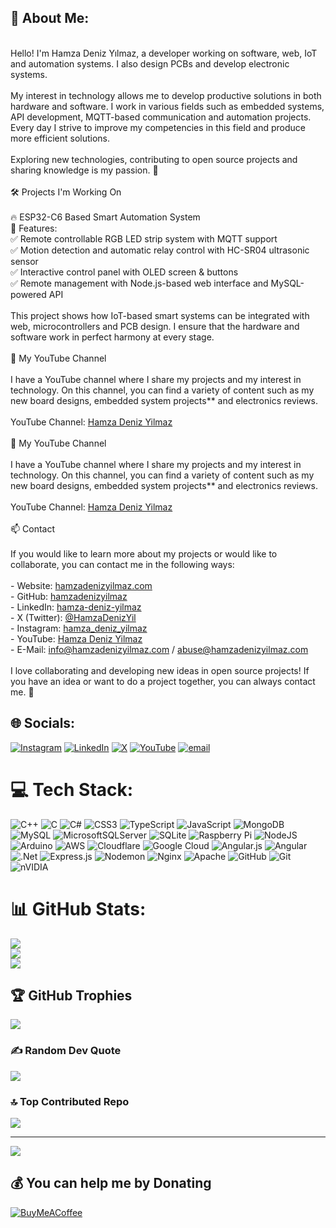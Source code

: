 ## 💫 About Me:
<br>Hello! I'm Hamza Deniz Yılmaz, a developer working on software, web, IoT and automation systems. I also design PCBs and develop electronic systems.  <br><br>My interest in technology allows me to develop productive solutions in both hardware and software. I work in various fields such as embedded systems, API development, MQTT-based communication and automation projects. Every day I strive to improve my competencies in this field and produce more efficient solutions.  <br><br>Exploring new technologies, contributing to open source projects and sharing knowledge is my passion. 🚀  <br><br>🛠 Projects I'm Working On  <br><br>🔥 ESP32-C6 Based Smart Automation System<br>🔹 Features:  <br>✅ Remote controllable RGB LED strip system with MQTT support<br>✅ Motion detection and automatic relay control with HC-SR04 ultrasonic sensor<br>✅ Interactive control panel with OLED screen & buttons  <br>✅ Remote management with Node.js-based web interface and MySQL-powered API<br><br>This project shows how IoT-based smart systems can be integrated with web, microcontrollers and PCB design. I ensure that the hardware and software work in perfect harmony at every stage.  <br><br> 🎥 My YouTube Channel  <br><br>I have a YouTube channel where I share my projects and my interest in technology. On this channel, you can find a variety of content such as my new board designs, embedded system projects** and electronics reviews.  <br><br>YouTube Channel: [Hamza Deniz Yilmaz](https://www.youtube.com/channel/UCbete7WiB5nwUilmp1n7vFA) <br><br> 🎥 My YouTube Channel  <br><br>I have a YouTube channel where I share my projects and my interest in technology. On this channel, you can find a variety of content such as my new board designs, embedded system projects** and electronics reviews.  <br><br>YouTube Channel: [Hamza Deniz Yilmaz](https://www.youtube.com/channel/UCbete7WiB5nwUilmp1n7vFA)  <br><br>📫 Contact  <br><br>If you would like to learn more about my projects or would like to collaborate, you can contact me in the following ways:  <br><br>- Website: [hamzadenizyilmaz.com](https://hamzadenizyilmaz.com/)  <br>- GitHub: [hamzadenizyilmaz](https://github.com/hamzadenizyilmaz)  <br>- LinkedIn: [hamza-deniz-yilmaz](https://tr.linkedin.com/in/hamza-deniz-yilmaz-9a6530286)  <br>- X (Twitter): [@HamzaDenizYil](https://x.com/hamzadenizyil)  <br>- Instagram: [hamza_deniz_yilmaz](https://www.instagram.com/hamza_deniz_yilmaz/)  <br>- YouTube: [Hamza Deniz Yilmaz](https://www.youtube.com/channel/UCbete7WiB5nwUilmp1n7vFA)  <br>- E-Mail: info@hamzadenizyilmaz.com / abuse@hamzadenizyilmaz.com  <br><br>I love collaborating and developing new ideas in open source projects! If you have an idea or want to do a project together, you can always contact me. 🚀  


## 🌐 Socials:
[![Instagram](https://img.shields.io/badge/Instagram-%23E4405F.svg?logo=Instagram&logoColor=white)](https://instagram.com/hamza_deniz_yilmaz) [![LinkedIn](https://img.shields.io/badge/LinkedIn-%230077B5.svg?logo=linkedin&logoColor=white)](https://linkedin.com/in/hamza-deniz-yilmaz) [![X](https://img.shields.io/badge/X-black.svg?logo=X&logoColor=white)](https://x.com/hamzadenizYİL) [![YouTube](https://img.shields.io/badge/YouTube-%23FF0000.svg?logo=YouTube&logoColor=white)](https://youtube.com/@UCbete7WiB5nwUilmp1n7vFA) [![email](https://img.shields.io/badge/Email-D14836?logo=gmail&logoColor=white)](mailto:info@hamzadenizyilmaz.com) 

# 💻 Tech Stack:
![C++](https://img.shields.io/badge/c++-%2300599C.svg?style=for-the-badge&logo=c%2B%2B&logoColor=white) ![C](https://img.shields.io/badge/c-%2300599C.svg?style=for-the-badge&logo=c&logoColor=white) ![C#](https://img.shields.io/badge/c%23-%23239120.svg?style=for-the-badge&logo=csharp&logoColor=white) ![CSS3](https://img.shields.io/badge/css3-%231572B6.svg?style=for-the-badge&logo=css3&logoColor=white) ![TypeScript](https://img.shields.io/badge/typescript-%23007ACC.svg?style=for-the-badge&logo=typescript&logoColor=white) ![JavaScript](https://img.shields.io/badge/javascript-%23323330.svg?style=for-the-badge&logo=javascript&logoColor=%23F7DF1E) ![MongoDB](https://img.shields.io/badge/MongoDB-%234ea94b.svg?style=for-the-badge&logo=mongodb&logoColor=white) ![MySQL](https://img.shields.io/badge/mysql-4479A1.svg?style=for-the-badge&logo=mysql&logoColor=white) ![MicrosoftSQLServer](https://img.shields.io/badge/Microsoft%20SQL%20Server-CC2927?style=for-the-badge&logo=microsoft%20sql%20server&logoColor=white) ![SQLite](https://img.shields.io/badge/sqlite-%2307405e.svg?style=for-the-badge&logo=sqlite&logoColor=white) ![Raspberry Pi](https://img.shields.io/badge/-Raspberry_Pi-C51A4A?style=for-the-badge&logo=Raspberry-Pi) ![NodeJS](https://img.shields.io/badge/node.js-6DA55F?style=for-the-badge&logo=node.js&logoColor=white) ![Arduino](https://img.shields.io/badge/-Arduino-00979D?style=for-the-badge&logo=Arduino&logoColor=white) ![AWS](https://img.shields.io/badge/AWS-%23FF9900.svg?style=for-the-badge&logo=amazon-aws&logoColor=white) ![Cloudflare](https://img.shields.io/badge/Cloudflare-F38020?style=for-the-badge&logo=Cloudflare&logoColor=white) ![Google Cloud](https://img.shields.io/badge/GoogleCloud-%234285F4.svg?style=for-the-badge&logo=google-cloud&logoColor=white) ![Angular.js](https://img.shields.io/badge/angular.js-%23E23237.svg?style=for-the-badge&logo=angularjs&logoColor=white) ![Angular](https://img.shields.io/badge/angular-%23DD0031.svg?style=for-the-badge&logo=angular&logoColor=white) ![.Net](https://img.shields.io/badge/.NET-5C2D91?style=for-the-badge&logo=.net&logoColor=white) ![Express.js](https://img.shields.io/badge/express.js-%23404d59.svg?style=for-the-badge&logo=express&logoColor=%2361DAFB) ![Nodemon](https://img.shields.io/badge/NODEMON-%23323330.svg?style=for-the-badge&logo=nodemon&logoColor=%BBDEAD) ![Nginx](https://img.shields.io/badge/nginx-%23009639.svg?style=for-the-badge&logo=nginx&logoColor=white) ![Apache](https://img.shields.io/badge/apache-%23D42029.svg?style=for-the-badge&logo=apache&logoColor=white) ![GitHub](https://img.shields.io/badge/github-%23121011.svg?style=for-the-badge&logo=github&logoColor=white) ![Git](https://img.shields.io/badge/git-%23F05033.svg?style=for-the-badge&logo=git&logoColor=white) ![nVIDIA](https://img.shields.io/badge/nVIDIA-%2376B900.svg?style=for-the-badge&logo=nVIDIA&logoColor=white)
# 📊 GitHub Stats:
![](https://github-readme-stats.vercel.app/api?username=hamzadenizyilmaz&theme=dark&hide_border=false&include_all_commits=true&count_private=true)<br/>
![](https://nirzak-streak-stats.vercel.app/?user=hamzadenizyilmaz&theme=dark&hide_border=false)<br/>
![](https://github-readme-stats.vercel.app/api/top-langs/?username=hamzadenizyilmaz&theme=dark&hide_border=false&include_all_commits=true&count_private=true&layout=compact)

## 🏆 GitHub Trophies
![](https://github-profile-trophy.vercel.app/?username=hamzadenizyilmaz&theme=radical&no-frame=false&no-bg=true&margin-w=4)

### ✍️ Random Dev Quote
![](https://quotes-github-readme.vercel.app/api?type=horizontal&theme=radical)

### 🔝 Top Contributed Repo
![](https://github-contributor-stats.vercel.app/api?username=hamzadenizyilmaz&limit=5&theme=dark&combine_all_yearly_contributions=true)

---
[![](https://visitcount.itsvg.in/api?id=hamzadenizyilmaz&icon=0&color=0)](https://visitcount.itsvg.in)

  ## 💰 You can help me by Donating
  [![BuyMeACoffee](https://img.shields.io/badge/Buy%20Me%20a%20Coffee-ffdd00?style=for-the-badge&logo=buy-me-a-coffee&logoColor=black)](https://buymeacoffee.com/hamzadenizA) 

  
<!-- Proudly created with GPRM ( https://gprm.itsvg.in ) -->
